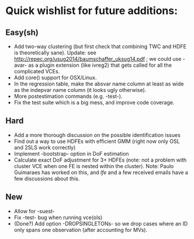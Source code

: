 # Quick wishlist for future additions:

## Easy(sh)

* Add two-way clustering (but first check that combining TWC and HDFE is theoretically sane). Update: see http://repec.org/usug2014/baumschaffer_uksug14.pdf ; we could use -avar- as a plugin extension (like ivreg2) that gets called for all the complicated VCEs.
* Add core() support for OSX/Linux.
* In the regression table, make the absvar name column at least as wide as the indepvar name column (it looks ugly otherwise).
* More postestimation commands (e.g. -test-).
* Fix the test suite which is a big mess, and improve code coverage.

## Hard

* Add a more thorough discussion on the possible identification issues
* Find out a way to use HDFEs with efficient GMM (right now only OSL and 2SLS work correctly)
* Implement -bootstrap- option in DoF estimation
* Calculate exact DoF adjustment for 3+ HDFEs (note: not a problem with cluster VCE when one FE is nested within the cluster). Note: Paulo Guimaraes has worked on this, and *lfe* and a few received emails have a few discussions about this.

## New

* Allow for -suest-
* Fix -test- bug when running vce(ols)
* (Done?) Add option -DROPSINGLETONs- so we drop cases where an ID only spans one observation (after accounting for MVs).
